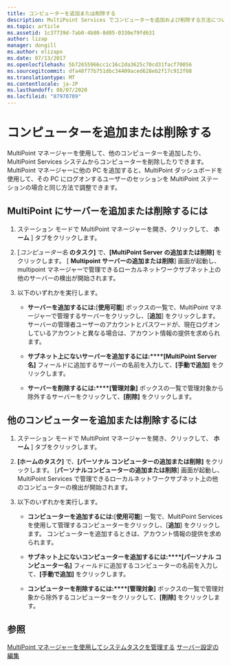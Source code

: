```yaml
---
title: コンピューターを追加または削除する
description: MultiPoint Services でコンピューターを追加および削除する方法について説明します。
ms.topic: article
ms.assetid: 1c37739d-7ab0-4b80-8d05-0330e79fd631
author: lizap
manager: dongill
ms.author: elizapo
ms.date: 07/13/2017
ms.openlocfilehash: 5b72655966cc1c16c2da3625c70cd31facf70056
ms.sourcegitcommit: dfa48f77b751dbc34409aced628eb2f17c912f08
ms.translationtype: MT
ms.contentlocale: ja-JP
ms.lasthandoff: 08/07/2020
ms.locfileid: "87970709"
---
```

# <a name="add-or-remove-computers"></a>コンピューターを追加または削除する
MultiPoint マネージャーを使用して、他のコンピューターを追加したり、MultiPoint Services システムからコンピューターを削除したりできます。 MultiPoint マネージャーに他の PC を追加すると、MultiPoint ダッシュボードを使用して、その PC にログオンするユーザーのセッションを MultiPoint ステーションの場合と同じ方法で調整できます。

## <a name="to-add-or-remove-servers-in-multipoint"></a>MultiPoint にサーバーを追加または削除するには

1.  ステーション モードで MultiPoint マネージャーを開き、クリックして、 **ホーム** ] タブをクリックします。

2.  [*コンピューター名* **のタスク]** で、**[MultiPoint Server の追加または削除]** をクリックします。 [ **Multipoint サーバーの追加または削除**] 画面が起動し、multipoint マネージャーで管理できるローカルネットワークサブネット上の他のサーバーの検出が開始されます。

3.  以下のいずれかを実行します。

    -   **サーバーを追加するには:**[**使用可能**] ボックスの一覧で、MultiPoint マネージャーで管理するサーバーをクリックし、[**追加**] をクリックします。 サーバーの管理者ユーザーのアカウントとパスワードが、現在ログオンしているアカウントと異なる場合は、アカウント情報の提供を求められます。

    -   **サブネット上にないサーバーを追加するには:****[MultiPoint Server 名]** フィールドに追加するサーバーの名前を入力して、**[手動で追加]** をクリックします。

    -   **サーバーを削除するには:****[管理対象]** ボックスの一覧で管理対象から除外するサーバーをクリックして、**[削除]** をクリックします。

## <a name="to-add-or-remove-other-computers"></a>他のコンピューターを追加または削除するには

1.  ステーション モードで MultiPoint マネージャーを開き、クリックして、 **ホーム** ] タブをクリックします。

2.  **[ホームのタスク]** で、**[パーソナル コンピューターの追加または削除]** をクリックします。 [**パーソナルコンピューターの追加または削除**] 画面が起動し、MultiPoint Services で管理できるローカルネットワークサブネット上の他のコンピューターの検出が開始されます。

3.  以下のいずれかを実行します。

    -   **コンピューターを追加するには:**[**使用可能**] 一覧で、MultiPoint Services を使用して管理するコンピューターをクリックし、[**追加**] をクリックします。 コンピューターを追加するときは、アカウント情報の提供を求められます。

    -   **サブネット上にないコンピューターを追加するには:****[パーソナル コンピューター名]** フィールドに追加するコンピューターの名前を入力して、**[手動で追加]** をクリックします。

    -   **コンピューターを削除するには:****[管理対象]** ボックスの一覧で管理対象から除外するコンピューターをクリックして、**[削除]** をクリックします。

## <a name="see-also"></a>参照
[MultiPoint マネージャーを使用してシステムタスクを管理する](Manage-System-Tasks-Using-MultiPoint-Manager.md) 
[サーバー設定の編集](Edit-Server-Settings.md)